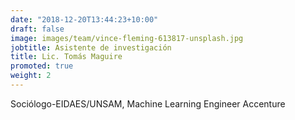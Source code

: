 ```yaml
---
date: "2018-12-20T13:44:23+10:00"
draft: false
image: images/team/vince-fleming-613817-unsplash.jpg
jobtitle: Asistente de investigación 
title: Lic. Tomás Maguire
promoted: true
weight: 2
---
```


Sociólogo-EIDAES/UNSAM, Machine Learning Engineer Accenture